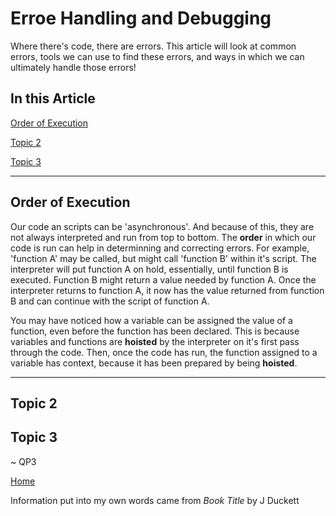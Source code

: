 # Erroe Handling and Debugging

Where there's code, there are errors.  This article will look at common errors, tools we can use to find these errors, and ways in which we can ultimately handle those errors!

## In this Article

[Order of Execution](#topic1)

[Topic 2](#topic2)

[Topic 3](#topic3)

---

<a name="topic1"></a>

## Order of Execution

Our code an scripts can be 'asynchronous'. And because of this, they are not always interpreted and run from top to bottom.  The **order** in which our code is run can help in determinning and correcting errors.  For example, 'function A' may be called, but might call 'function B' within it's script.  The interpreter will put function A on hold, essentially, until function B is executed.  Function B might return a value needed by function A.  Once the interpreter returns to function A, it now has the value returned from function B and can continue with the script of function A.

You may have noticed how a variable can be assigned the value of a function, even before the function has been declared.  This is because variables and functions are **hoisted** by the interpreter on it's first pass through the code.  Then, once the code has run, the function assigned to a variable has context, because it has been prepared by being **hoisted**.

---

<a name="topic2"></a>

## Topic 2



<a name="topic3"></a>

## Topic 3


~ QP3

[Home](../README.md)

Information put into my own words came from *Book Title* by J Duckett
